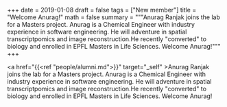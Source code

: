 +++
date = 2019-01-08
draft = false
tags = ["New member"]
title = "Welcome Anurag!"
math = false
summary = """Anurag Ranjak joins the lab for a Masters project. Anurag is a Chemical Engineer with industry experience in software engineering. He will adventure in spatial transcriptpomics and image reconstruction.He recently "converted" to biology and enrolled in EPFL Masters in Life Sciences. Welcome Anurag!"""
+++

<a href="{{<ref "people/alumni.md">}}" target="_self" >Anurag Ranjak</a> joins the lab for a Masters project. Anurag is a Chemical Engineer with industry experience in software engineering. He will adventure in spatial transcriptpomics and image reconstruction.He recently "converted" to biology and enrolled in EPFL Masters in Life Sciences. Welcome Anurag!